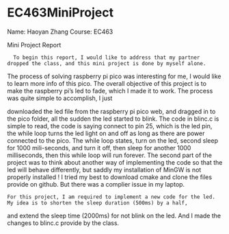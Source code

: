 # EC463MiniProject

Name: Haoyan Zhang
Course: EC463

Mini Project Report

	  To begin this report, I would like to address that my partner dropped the class, and this mini project is done by myself alone. 
  The process of solving raspberry pi pico was interesting for me, I would like to learn more info of this pico. The overall objective 
  of this project is to make the raspberry pi’s led to fade, which I made it to work. The process was quite simple to accomplish, I just 
  
  downloaded the led file from the raspberry pi pico web, and dragged in to the pico folder, all the sudden the led started to blink. 
	  The code in blinc.c is simple to read, the code is saying connect to pin 25, which is the led pin, the while loop turns the led light on 
  and off as long as there are power connected to the pico. The while loop states, turn on the led, second sleep for 1000 mili-seconds, and turn it off, then sleep for another 1000 milliseconds, then this while loop will run forever.
	The second part of the project was to think about another way of implementing the code so that the led will behave differently, but saddly my installation of MinGW is not properly installed ! I tried my best to download cmake and clone the files provide on github. But there was a complier issue in my laptop. 

	For this project, I am required to implement a new code for the led. My idea is to shorten the sleep duration (500ms) by a half, 
  and extend the sleep time (2000ms)  for not blink on the led. And I made the changes to blinc.c provide by the class. 
